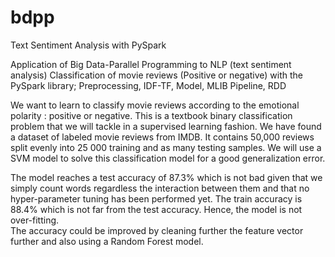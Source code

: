 # bdpp
Text Sentiment Analysis with PySpark

Application of Big Data-Parallel Programming to NLP (text sentiment analysis)
Classification of movie reviews (Positive or negative)
with the PySpark library;
Preprocessing, IDF-TF, Model, MLIB Pipeline, RDD

We want to learn to classify movie reviews according to the emotional polarity : positive or negative. 
This is a textbook binary classification problem that we will tackle in a supervised learning fashion.
We have found a dataset of labeled movie reviews from IMDB. It contains 50,000 reviews split evenly into 25 000 training and as many testing samples.
We will use a SVM model to solve this classification model for a good generalization error.



The model reaches a test accuracy of 87.3% which is not bad given that we simply count words regardless the interaction between them and that no hyper-parameter tuning has been performed yet. The train accuracy is 88.4% which is not far from the test accuracy. Hence, the model is not over-fitting.   
The accuracy could be improved by cleaning further the feature vector further and also using a Random Forest model.

